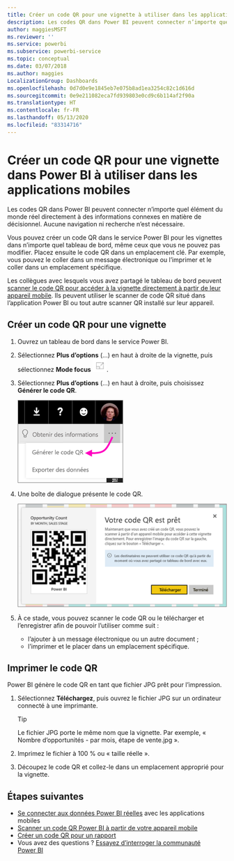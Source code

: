 ```yaml
---
title: Créer un code QR pour une vignette à utiliser dans les applications mobiles Power BI
description: Les codes QR dans Power BI peuvent connecter n’importe quel élément du monde réel directement à des informations connexes en matière de décisionnel dans l’application mobile Power BI. Aucune navigation ni recherche n’est nécessaire.
author: maggiesMSFT
ms.reviewer: ''
ms.service: powerbi
ms.subservice: powerbi-service
ms.topic: conceptual
ms.date: 03/07/2018
ms.author: maggies
LocalizationGroup: Dashboards
ms.openlocfilehash: 0d7d0e9e1845eb7e075b8ad1ea3254c82c1d616d
ms.sourcegitcommit: 0e9e211082eca7fd939803e0cd9c6b114af2f90a
ms.translationtype: HT
ms.contentlocale: fr-FR
ms.lasthandoff: 05/13/2020
ms.locfileid: "83314716"
---
```

# <a name="create-a-qr-code-for-a-tile-in-power-bi-to-use-in-the-mobile-apps"></a>Créer un code QR pour une vignette dans Power BI à utiliser dans les applications mobiles
Les codes QR dans Power BI peuvent connecter n’importe quel élément du monde réel directement à des informations connexes en matière de décisionnel. Aucune navigation ni recherche n’est nécessaire.

Vous pouvez créer un code QR dans le service Power BI pour les vignettes dans n’importe quel tableau de bord, même ceux que vous ne pouvez pas modifier. Placez ensuite le code QR dans un emplacement clé. Par exemple, vous pouvez le coller dans un message électronique ou l’imprimer et le coller dans un emplacement spécifique. 

Les collègues avec lesquels vous avez partagé le tableau de bord peuvent [scanner le code QR pour accéder à la vignette directement à partir de leur appareil mobile](../consumer/mobile/mobile-apps-qr-code.md). Ils peuvent utiliser le scanner de code QR situé dans l’application Power BI ou tout autre scanner QR installé sur leur appareil.


## <a name="create-a-qr-code-for-a-tile"></a>Créer un code QR pour une vignette
1. Ouvrez un tableau de bord dans le service Power BI.
2. Sélectionnez **Plus d’options** (...) en haut à droite de la vignette, puis sélectionnez **Mode focus** ![](media/service-create-qr-code-for-tile/fullscreen-icon.jpg).
3. Sélectionnez **Plus d’options** (...) en haut à droite, puis choisissez **Générer le code QR**. 
   
    ![](media/service-create-qr-code-for-tile/power-bi-create-qr-code-tile.png)
4. Une boîte de dialogue présente le code QR. 
   
    ![](media/service-create-qr-code-for-tile/pbi_qrcode_opportunity_count.png)
5. À ce stade, vous pouvez scanner le code QR ou le télécharger et l’enregistrer afin de pouvoir l’utiliser comme suit : 
   
   * l’ajouter à un message électronique ou un autre document ; 
   * l’imprimer et le placer dans un emplacement spécifique. 

## <a name="print-the-qr-code"></a>Imprimer le code QR
Power BI génère le code QR en tant que fichier JPG prêt pour l’impression. 

1. Sélectionnez **Téléchargez**, puis ouvrez le fichier JPG sur un ordinateur connecté à une imprimante.  
   
   > [!TIP]
   > Le fichier JPG porte le même nom que la vignette. Par exemple, « Nombre d’opportunités - par mois, étape de vente.jpg ».
   > 
   > 
2. Imprimez le fichier à 100 % ou « taille réelle ».  
3. Découpez le code QR et collez-le dans un emplacement approprié pour la vignette. 

## <a name="next-steps"></a>Étapes suivantes
* [Se connecter aux données Power BI réelles](../consumer/mobile/mobile-apps-data-in-real-world-context.md) avec les applications mobiles
* [Scanner un code QR Power BI à partir de votre appareil mobile](../consumer/mobile/mobile-apps-qr-code.md)
* [Créer un code QR pour un rapport](service-create-qr-code-for-report.md)
* Vous avez des questions ? [Essayez d’interroger la communauté Power BI](https://community.powerbi.com/)

